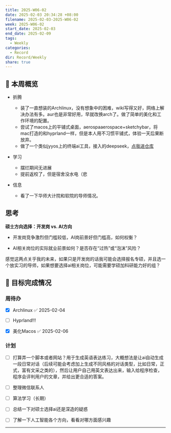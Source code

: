 ```yaml
---
title: 2025-W06-02
date: 2025-02-03 20:34:28 +08:00
filename: 2025-02-03-2025-W06-02
week: 2025-W06-02
start_date: 2025-02-03
end_date: 2025-02-09
tags:
  - Weekly
categories:
  - Record
dir: Record/Weekly
share: true
---
```

## 📅 本周概览
- 折腾
	- 装了一直想装的Archlinux，没有想象中的困难，wiki写得又好，网络上解决办法有多。aur也是非常好用，早就改换arch了。做了简单的美化和工作环境的配置。
	- 尝试了macos上的平铺式桌面，aerospaaerospace+sketchybar，将mac打造的和hyprland一样，但是本人用不习惯平铺式，体验一天后果断放弃。
	- 做了一个类似jyyos上的终端ai工具，接入的deepseek，[点我进仓库](https://github.com/ForsakenDelusion/Delusional-Terminal-Ai)

- 学习
	- 摆烂期间无进展
	- 提前返校了，但是宿舍没水电（悲

- 信息
	- 看了一下华师大计院和软院的导师情况。

## 思考

**硕士方向选择：开发岗 vs. AI方向**

- 开发岗竞争激烈但门槛较低，AI岗前景好但门槛高，如何权衡？

- AI相关岗位的实际就业前景如何？是否存在“过热”或“泡沫”风险？

感觉这两点关乎我的未来，如果只是开发岗的话我可能会选择报名专硕，并且选一个放实习的导师，如果想要选择ai相关岗位，可能需要学硕加科研能力好的组？

## 🎯 目标完成情况
### 周待办
- [x] Archlinux ✅ 2025-02-04
- [ ] Hyprland!!!
- [x] 美化Macos ✅ 2025-02-06


### 计划
- [ ] 打算弄一个脚本或者网站？用于生成英语表达练习，大概想法是让ai自动生成一段日常对话（后续可能会考虑加上生成不同风格的对话类型，比如日常，正式，富有文采之类的），然后让用户自己用英文表达出来，输入给程序检查，程序会评判用户的文章，并给出更合适的答案。
- [ ] 整理微信联系人
- [ ] 算法学习（长期）
- [ ] 总结一下对硕士选择ai还是深造的疑惑
- [ ] 了解一下人工智能各个方向，看看对哪方面感兴趣


---

